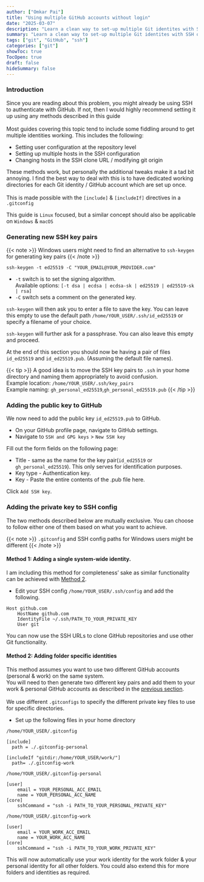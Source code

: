 ```yaml
---
author: ["Omkar Pai"]
title: "Using multiple GitHub accounts without login"
date: "2025-03-07"
description: "Learn a clean way to set-up multiple Git identites with SSH on a single system"
summary: "Learn a clean way to set-up multiple Git identites with SSH on a single system"
tags: ["git", "GitHub", "ssh"]
categories: ["git"]
showToc: true
TocOpen: true
draft: false
hideSummary: false
---
```


### Introduction

Since you are reading about this problem, you might already be using SSH to authenticate with GitHub.
If not, then I would highly recommend setting it up using any methods described in this guide<br><br>
Most guides covering this topic tend to include some fiddling around to get multiple identities working.
This includes the following:

- Setting user configuration at the repository level
- Setting up multiple hosts in the SSH configuration
- Changing hosts in the SSH clone URL / modifying git origin

These methods work, but personally the additional tweaks make it a tad bit annoying. I find the best way to deal
with this is to have dedicated working directories for each Git identity / GitHub account which are set up once.<br><br>
This is made possible with the `[include]` & `[includeIf]` directives in a `.gitconfig`

This guide is `Linux` focused, but a similar concept should also be applicable on `Windows` & `macOS`

### Generating new SSH key pairs

{{< note >}}
Windows users might need to find an alternative to `ssh-keygen` for generating key pairs
{{< /note >}}

```
ssh-keygen -t ed25519 -C "YOUR_EMAIL@YOUR_PROVIDER.com"
```

- `-t` switch is to set the signing algorithm. <br>Available options: `[-t dsa | ecdsa | ecdsa-sk | ed25519 | ed25519-sk | rsa]`
- `-C` switch sets a comment on the generated key.

`ssh-keygen` will then ask you to enter a file to save the key. You can leave this empty to use the default path `/home/YOUR_USER/.ssh/id_ed25519` or
specify a filename of your choice.
<br>

`ssh-keygen` will further ask for a passphrase. You can also leave this empty and proceed.
<br>

At the end of this section you should now be having a pair of files `id_ed25519` and `id_ed25519.pub`. (Assuming the default file names).

{{< tip >}}
A good idea is to move the SSH key pairs to `.ssh` in your home directory and naming them appropriately to avoid confusion.<br>
Example location: `/home/YOUR_USER/.ssh/key_pairs`<br>
Example naming: `gh_personal_ed25519`,`gh_personal_ed25519.pub`
{{< /tip >}}

### Adding the public key to GitHub

We now need to add the public key `id_ed25519.pub` to GitHub.

- On your GitHub profile page, navigate to GitHub settings.
- Navigate to `SSH and GPG keys` > `New SSH key`

Fill out the form fields on the following page:

- Title - same as the name for the key pair(`id_ed25519` or `gh_personal_ed25519`). This only serves for identification purposes.
- Key type - Authentication key.
- Key - Paste the entire contents of the .pub file here.

Click `Add SSH key`.

### Adding the private key to SSH config

The two methods described below are mutually exclusive. You can choose to follow either one of them based on what you want to achieve.

{{< note >}}
`.gitconfig` and SSH config paths for Windows users might be different
{{< /note >}}

#### Method 1: Adding a single system-wide identity.

I am including this method for completeness’ sake as similar functionality can be achieved with [Method 2](#method-2-adding-folder-specific-identities).

- Edit your SSH config `/home/YOUR_USER/.ssh/config` and add the following.

```
Host github.com
    HostName github.com
    IdentityFile ~/.ssh/PATH_TO_YOUR_PRIVATE_KEY
    User git
```

You can now use the SSH URLs to clone GitHub repositories and use other Git functionality.

#### Method 2: Adding folder specific identities

This method assumes you want to use two different GitHub accounts (personal & work) on the same system.<br>
You will need to then generate two different key pairs and add them to your work & personal GitHub accounts as described in the [previous section](#adding-the-public-key-to-github).<br><br>
We use different `.gitconfigs` to specify the different private key files to use for specific directories.

- Set up the following files in your home directory

`/home/YOUR_USER/.gitconfig`

```
[include]
  path = ./.gitconfig-personal

[includeIf "gitdir:/home/YOUR_USER/work/"]
  path= ./.gitconfig-work
```

`/home/YOUR_USER/.gitconfig-personal`

```
[user]
	email = YOUR_PERSONAL_ACC_EMAIL
	name = YOUR_PERSONAL_ACC_NAME
[core]
    sshCommand = "ssh -i PATH_TO_YOUR_PERSONAL_PRIVATE_KEY"
```

`/home/YOUR_USER/.gitconfig-work`

```
[user]
	email = YOUR_WORK_ACC_EMAIL
	name = YOUR_WORK_ACC_NAME
[core]
    sshCommand = "ssh -i PATH_TO_YOUR_WORK_PRIVATE_KEY"
```

This will now automatically use your work identity for the work folder & your personal identity for all other folders.
You could also extend this for more folders and identities as required.
